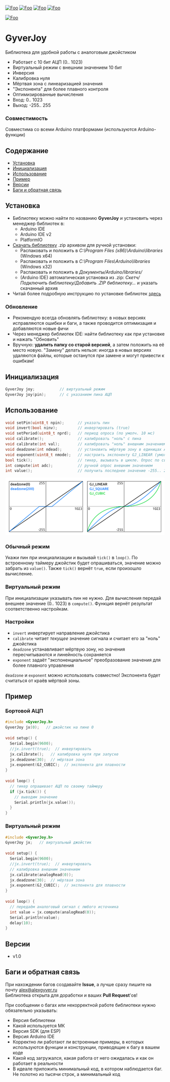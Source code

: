[![Foo](https://img.shields.io/badge/Version-1.0-brightgreen.svg?style=flat-square)](#versions)
[![Foo](https://img.shields.io/badge/Website-AlexGyver.ru-blue.svg?style=flat-square)](https://alexgyver.ru/)
[![Foo](https://img.shields.io/badge/%E2%82%BD$%E2%82%AC%20%D0%9D%D0%B0%20%D0%BF%D0%B8%D0%B2%D0%BE-%D1%81%20%D1%80%D1%8B%D0%B1%D0%BA%D0%BE%D0%B9-orange.svg?style=flat-square)](https://alexgyver.ru/support_alex/)
[![Foo](https://img.shields.io/badge/README-ENGLISH-blueviolet.svg?style=flat-square)](https://github-com.translate.goog/GyverLibs/GyverJoy?_x_tr_sl=ru&_x_tr_tl=en)  

[![Foo](https://img.shields.io/badge/ПОДПИСАТЬСЯ-НА%20ОБНОВЛЕНИЯ-brightgreen.svg?style=social&logo=telegram&color=blue)](https://t.me/GyverLibs)

# GyverJoy
Библиотека для удобной работы с аналоговым джойстиком
- Работает с 10 бит АЦП (0.. 1023)
- Виртуальный режим с внешним значением 10 бит
- Инверсия
- Калибровка нуля
- Мёртвая зона с линеаризацией значения
- "Экспонента" для более плавного контроля
- Оптимизированные вычисления
- Вход: 0.. 1023
- Выход: -255.. 255

### Совместимость
Совместима со всеми Arduino платформами (используются Arduino-функции)

## Содержание
- [Установка](#install)
- [Инициализация](#init)
- [Использование](#usage)
- [Пример](#example)
- [Версии](#versions)
- [Баги и обратная связь](#feedback)

<a id="install"></a>
## Установка
- Библиотеку можно найти по названию **GyverJoy** и установить через менеджер библиотек в:
    - Arduino IDE
    - Arduino IDE v2
    - PlatformIO
- [Скачать библиотеку](https://github.com/GyverLibs/GyverJoy/archive/refs/heads/main.zip) .zip архивом для ручной установки:
    - Распаковать и положить в *C:\Program Files (x86)\Arduino\libraries* (Windows x64)
    - Распаковать и положить в *C:\Program Files\Arduino\libraries* (Windows x32)
    - Распаковать и положить в *Документы/Arduino/libraries/*
    - (Arduino IDE) автоматическая установка из .zip: *Скетч/Подключить библиотеку/Добавить .ZIP библиотеку…* и указать скачанный архив
- Читай более подробную инструкцию по установке библиотек [здесь](https://alexgyver.ru/arduino-first/#%D0%A3%D1%81%D1%82%D0%B0%D0%BD%D0%BE%D0%B2%D0%BA%D0%B0_%D0%B1%D0%B8%D0%B1%D0%BB%D0%B8%D0%BE%D1%82%D0%B5%D0%BA)
### Обновление
- Рекомендую всегда обновлять библиотеку: в новых версиях исправляются ошибки и баги, а также проводится оптимизация и добавляются новые фичи
- Через менеджер библиотек IDE: найти библиотеку как при установке и нажать "Обновить"
- Вручную: **удалить папку со старой версией**, а затем положить на её место новую. "Замену" делать нельзя: иногда в новых версиях удаляются файлы, которые останутся при замене и могут привести к ошибкам!


<a id="init"></a>
## Инициализация
```cpp
GyverJoy joy;           // виртуальный режим
GyverJoy joy(pin);      // с указанием пина АЦП
```

<a id="usage"></a>
## Использование
```cpp
void setPin(uint8_t npin);      // указать пин
void invert(bool ninv);         // инвертировать (true)
void setPeriod(uint8_t nprd);   // период опроса (по умолч. 10 мс)
void calibrate();               // калибровать "ноль" с пина
void calibrate(int val);        // калибровать "ноль" внешним значением
void deadzone(int ndead);       // установить мёртвую зону в единицах АЦП
void exponent(uint8_t nmode);   // настроить экспоненту GJ_LINEAR (умолч.), GJ_SQUARE и GJ_CUBIC или цифрами 0, 1 и 2
bool tick();                    // тикер, вызывать в цикле. Опрос по своему таймеру. Вернёт true после чтения
int compute(int adc);           // ручной опрос внешним значением
int value();                    // получить последнее значение -255.. 255
```
![demo](/docs/demo.png)

### Обычный режим
Укажи пин при инициализации и вызывай `tick()` в `loop()`. По встроенному таймеру джойстик будет 
опрашиваться, значение можно забрать из `value()`. Также `tick()` вернёт `true`, если произошло вычисление.

### Виртуальный режим
При инициализации указывать пин не нужно. Для вычисления передай внешнее значение (0.. 1023) в `compute()`. Функция вернёт результат соответственно настройкам.

### Настройки
- `invert` инвертирует направление джойстика
- `calibrate` читает *текущее* значение сигнала и считает его за "ноль" джойстика
- `deadzone` устанавливает мёртвую зону, но значения пересчитываются и линейность сохраняется
- `exponent` задаёт "экспоненциальное" преобразование значения для более плавного управления

`deadzone` и `exponent` можно использовать совместно! Экспонента будет считаться от краёв мёртвой зоны.

<a id="example"></a>
## Пример
### Бортовой АЦП
```cpp
#include <GyverJoy.h>
GyverJoy jx(0);   // джойстик на пине 0

void setup() {
  Serial.begin(9600);
  //jx.invert(true);  // инвертировать
  jx.calibrate();   // калибровка нуля при запуске
  jx.deadzone(30);  // мёртвая зона
  jx.exponent(GJ_CUBIC);  // экспонента для плавности
}

void loop() {
  // тикер опрашивает АЦП по своему таймеру
  if (jx.tick()) {
    // выводим значение
    Serial.println(jx.value());
  }
}
```

### Виртуальный режим
```cpp
#include <GyverJoy.h>
GyverJoy jx;   // виртуальный джойстик

void setup() {
  Serial.begin(9600);
  //jx.invert(true);  // инвертировать
  // калибровка внешним значением
  jx.calibrate(analogRead(0));
  jx.deadzone(30);  // мёртвая зона
  jx.exponent(GJ_CUBIC);  // экспонента для плавности
}

void loop() {
  // передаём аналоговый сигнал с любого источника
  int value = jx.compute(analogRead(0));
  Serial.println(value);
  delay(10);
}
```

<a id="versions"></a>
## Версии
- v1.0

<a id="feedback"></a>
## Баги и обратная связь
При нахождении багов создавайте **Issue**, а лучше сразу пишите на почту [alex@alexgyver.ru](mailto:alex@alexgyver.ru)  
Библиотека открыта для доработки и ваших **Pull Request**'ов!


При сообщении о багах или некорректной работе библиотеки нужно обязательно указывать:
- Версия библиотеки
- Какой используется МК
- Версия SDK (для ESP)
- Версия Arduino IDE
- Корректно ли работают ли встроенные примеры, в которых используются функции и конструкции, приводящие к багу в вашем коде
- Какой код загружался, какая работа от него ожидалась и как он работает в реальности
- В идеале приложить минимальный код, в котором наблюдается баг. Не полотно из тысячи строк, а минимальный код
